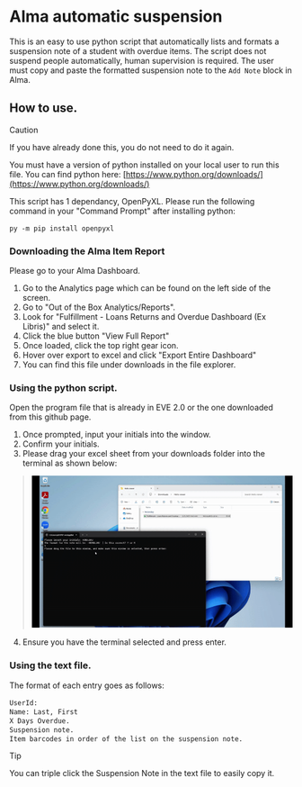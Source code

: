 # Alma automatic suspension

This is an easy to use python script that automatically lists and formats a suspension note of a student with overdue items. The script does not suspend people automatically, human supervision is required. The user must copy and paste the formatted suspension note to the `Add Note` block in Alma.

## How to use.
> [!CAUTION]
> If you have already done this, you do not need to do it again.
> 
> You must have a version of python installed on your local user to run this file. You can find python here: [https://www.python.org/downloads/](https://www.python.org/downloads/)
> 
> This script has 1 dependancy, OpenPyXL. Please run the following command in your "Command Prompt" after installing python:
> ```
> py -m pip install openpyxl
> ```

### Downloading the Alma Item Report
Please go to your Alma Dashboard.
1. Go to the Analytics page which can be found on the left side of the screen.
2. Go to "Out of the Box Analytics/Reports".
3. Look for "Fulfillment - Loans Returns and Overdue Dashboard (Ex Libris)" and select it.
4. Click the blue button "View Full Report"
5. Once loaded, click the top right gear icon.
6. Hover over export to excel and click "Export Entire Dashboard"
7. You can find this file under downloads in the file explorer.

### Using the python script.
Open the program file that is already in EVE 2.0 or the one downloaded from this github page. 
1. Once prompted, input your initials into the window.
2. Confirm your initials.
3. Please drag your excel sheet from your downloads folder into the terminal as shown below:  
> <img src="/gifs/drag-and-drop.gif" width="480" height="270"/>  
4. Ensure you have the terminal selected and press enter.

### Using the text file.
The format of each entry goes as follows:  
```
UserId:  
Name: Last, First  
X Days Overdue.  
Suspension note.
Item barcodes in order of the list on the suspension note.   
```
> [!TIP]
> You can triple click the Suspension Note in the text file to easily copy it.  
